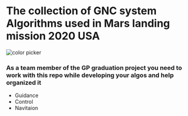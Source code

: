 # The collection of GNC system Algorithms used in Mars landing mission 2020 USA
![color picker](https://giphy.com/gifs/retro-thumbs-up-XreQmk7ETCak0.gif)



### As a team member of the GP graduation project you need to work with this repo while developing your algos and help organized it 
- Guidance
- Control
- Navitaion
